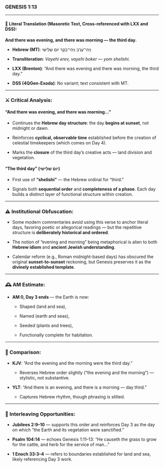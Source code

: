 ### **GENESIS 1:13**

---

#### 📜 Literal Translation (Masoretic Text, Cross-referenced with LXX and DSS):

**And there was evening, and there was morning — the third day.**

- **Hebrew (MT)**: וַיְהִי־עֶרֶב וַיְהִי־בֹקֶר יוֹם שְׁלִישִׁי
    
- **Transliteration**: _Vayehi erev, vayehi boker — yom shelishi._
    
- **LXX (Brenton)**: “And there was evening and there was morning, the third day.”
    
- **DSS (4QGen-Exoda)**: No variant; text consistent with MT.
    

---

### ⚔️ Critical Analysis:

#### **“And there was evening, and there was morning…”**

- Continues the **Hebrew day structure**: the day **begins at sunset**, not midnight or dawn.
    
- Reinforces **cyclical, observable time** established before the creation of celestial timekeepers (which comes on Day 4).
    
- Marks the **closure** of the third day’s creative acts — land division and vegetation.
    

#### **“The third day” (יוֹם שְׁלִישִׁי)**

- First use of **“shelishi”** — the Hebrew ordinal for “third.”
    
- Signals both **sequential order** and **completeness of a phase**. Each day builds a distinct layer of functional structure within creation.
    

---

### ⚠️ Institutional Obfuscation:

- Some modern commentaries avoid using this verse to anchor literal days, favoring poetic or allegorical readings — but the repetitive structure is **deliberately historical and ordered**.
    
- The notion of “evening and morning” being metaphorical is alien to both **Hebrew idiom** and **ancient Jewish understanding**.
    
- Calendar reform (e.g., Roman midnight-based days) has obscured the original **sunset-to-sunset** reckoning, but Genesis preserves it as the **divinely established template**.
    

---

### 🕰️ AM Estimate:

- **AM 0, Day 3 ends** — the Earth is now:
    
    - Shaped (land and sea),
        
    - Named (earth and seas),
        
    - Seeded (plants and trees),
        
    - Functionally complete for habitation.
        

---

### 📖 Comparison:

- **KJV**: “And the evening and the morning were the third day.”
    
    - Reverses Hebrew order slightly (“the evening and the morning”) — stylistic, not substantive.
        
- **YLT**: “And there is an evening, and there is a morning — day third.”
    
    - Captures Hebrew rhythm, though phrasing is stilted.
        

---

### 🔗 Interleaving Opportunities:

- **Jubilees 2:9–10** — supports this order and reinforces Day 3 as the day on which “the Earth and its vegetation were sanctified.”
    
- **Psalm 104:14** — echoes Genesis 1:11–13: “He causeth the grass to grow for the cattle, and herb for the service of man...”
    
- **1 Enoch 33:3–4** — refers to boundaries established for land and sea, likely referencing Day 3 work.
